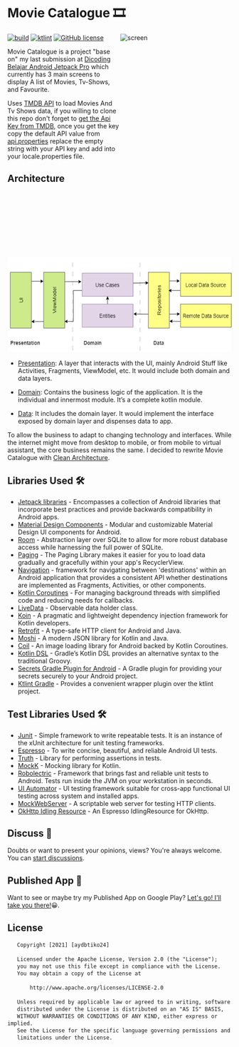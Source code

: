 Movie Catalogue 🎞️
==================
[![build](https://github.com/aydbtiko24/movie-catalogue/actions/workflows/build.yml/badge.svg)](https://github.com/aydbtiko24/movie-catalogue/actions/workflows/build.yml)
[![ktlint](https://img.shields.io/badge/code%20style-%E2%9D%A4-FF4081.svg)](https://ktlint.github.io/)
[![GitHub license](https://img.shields.io/github/license/aydbtiko24/movie-catalogue.svg?style=plastic)](https://github.com/aydbtiko24/movie-catalogue/blob/main/LICENSE)
<img align="right" src="https://github.com/aydbtiko24/movie-catalogue/blob/main/media/screen.gif" alt="screen" width="250" height="500" style="display: inline; float:right;"/>

Movie Catalogue is a project "base on" my last submission at [Dicoding Belajar Android Jetpack Pro](https://www.dicoding.com/academies/129) which currently has 3 main screens to display A list of Movies, Tv-Shows, and Favourite.

Uses [TMDB API](https://www.themoviedb.org/documentation/api) to load Movies And Tv Shows data, if you willing to clone this repo don't forget to 
[get the Api Key from TMDB](https://developers.themoviedb.org/3/getting-started/introduction), once you get the key copy the default API value from 
[api.properties](main/api.properties) replace the empty string with your API key and add into your locale.properties file.

## Architecture
<p align="left">
<img src="https://github.com/aydbtiko24/movie-catalogue/blob/main/media/clean.png" alt="clean" width="550" height="213" style="display: inline;"/>
</p>

* [Presentation](main/app): A layer that interacts with the UI, mainly Android Stuff like Activities, Fragments, ViewModel, etc. It would include both domain and data layers.

* [Domain](main/domain): Contains the business logic of the application. It is the individual and innermost module. It’s a complete kotlin module.

* [Data](main/data): It includes the domain layer. It would implement the interface exposed by domain layer and dispenses data to app.

To allow the business to adapt to changing technology and interfaces. While the internet might move from desktop to mobile, or from mobile to virtual assistant, the core business remains the same. I decided to rewrite Movie Catalogue with [Clean Architecture](https://blog.cleancoder.com/uncle-bob/2012/08/13/the-clean-architecture.html).


## Libraries Used 🛠
- [Jetpack libraries][1] - Encompasses a collection of Android libraries that incorporate best practices and provide backwards compatibility in Android apps.
- [Material Design Components][1.1] - Modular and customizable Material Design UI components for Android.
- [Room][1.2] - Abstraction layer over SQLite to allow for more robust database access while harnessing the full power of SQLite.
- [Paging][1.3] - The Paging Library makes it easier for you to load data gradually and gracefully within your app's RecyclerView.
- [Navigation][1.4] - framework for navigating between 'destinations' within an Android application that provides a consistent API whether destinations are implemented as Fragments, Activities, or other components.
- [Kotlin Coroutines][2] - For managing background threads with simplified code and reducing needs for callbacks.
- [LiveData][18] - Observable data holder class.
- [Koin][3] - A pragmatic and lightweight dependency injection framework for Kotlin developers.
- [Retrofit][4] - A type-safe HTTP client for Android and Java.
- [Moshi][5] - A modern JSON library for Kotlin and Java.
- [Coil][6] - An image loading library for Android backed by Kotlin Coroutines.
- [Kotlin DSL][15] - Gradle’s Kotlin DSL provides an alternative syntax to the traditional Groovy.
- [Secrets Gradle Plugin for Android][16] - A Gradle plugin for providing your secrets securely to your Android project.
- [Ktlint Gradle][17] - Provides a convenient wrapper plugin over the ktlint project.

## Test Libraries Used 🛠
- [Junit][7] - Simple framework to write repeatable tests. It is an instance of the xUnit architecture for unit testing frameworks.
- [Espresso][8] - To write concise, beautiful, and reliable Android UI tests.
- [Truth][9] - Library for performing assertions in tests.
- [MockK][10] - Mocking library for Kotlin.
- [Robolectric][11] - Framework that brings fast and reliable unit tests to Android. Tests run inside the JVM on your workstation in seconds.
- [UI Automator][12] - UI testing framework suitable for cross-app functional UI testing across system and installed apps.
- [MockWebServer][13] - A scriptable web server for testing HTTP clients.
- [OkHttp Idling Resource][14] - An Espresso IdlingResource for OkHttp.

[1]: https://developer.android.com/jetpack/androidx/explorer
[1.1]: https://material.io/develop/android
[1.2]: https://developer.android.com/jetpack/androidx/releases/room
[1.3]: https://developer.android.com/jetpack/androidx/releases/paging
[1.4]: https://developer.android.com/jetpack/androidx/releases/navigation
[2]: https://kotlinlang.org/docs/reference/coroutines-overview.html
[3]: https://insert-koin.io/
[4]: https://square.github.io/retrofit/
[5]: https://github.com/square/moshi
[6]: https://coil-kt.github.io/coil/
[7]: https://junit.org/junit4/
[8]: https://developer.android.com/training/testing/espresso
[9]: https://truth.dev/
[10]: https://mockk.io/
[11]: http://robolectric.org/
[12]: https://developer.android.com/training/testing/ui-automator
[13]: https://github.com/square/okhttp/tree/master/mockwebserver
[14]: https://github.com/JakeWharton/okhttp-idling-resource
[15]: https://docs.gradle.org/current/userguide/kotlin_dsl.html
[16]: https://github.com/google/secrets-gradle-plugin
[17]: https://github.com/JLLeitschuh/ktlint-gradle
[18]: https://developer.android.com/topic/libraries/architecture/livedata

## Discuss 💬
Doubts or want to present your opinions, views? You're always welcome. You can [start discussions](https://github.com/aydbtiko24/movie-catalogue/discussions).

## Published App 🏪
Want to see or maybe try my Published App on Google Play? [Let's go! I'll take you there!](https://bit.ly/apps-highair)😀.


## License
```
   Copyright [2021] [aydbtiko24]

   Licensed under the Apache License, Version 2.0 (the "License");
   you may not use this file except in compliance with the License.
   You may obtain a copy of the License at

       http://www.apache.org/licenses/LICENSE-2.0

   Unless required by applicable law or agreed to in writing, software
   distributed under the License is distributed on an "AS IS" BASIS,
   WITHOUT WARRANTIES OR CONDITIONS OF ANY KIND, either express or implied.
   See the License for the specific language governing permissions and
   limitations under the License.
```
